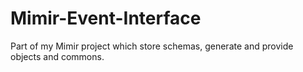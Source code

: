 # Mimir-Event-Interface
Part of my Mimir project which store schemas, generate and provide objects and commons.
